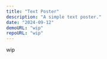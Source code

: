 ```yaml
---
title: "Text Poster"
description: "A simple text poster."
date: "2024-09-12"
demoURL: "wip"
repoURL: "wip"
---
```


wip
